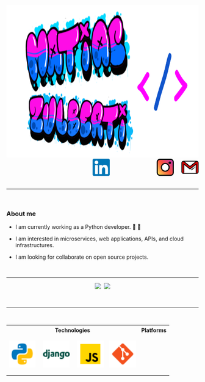 <!--- - 👋 Hi, I’m @Tolosa527
- 👀 I’m interested in ...
- 🌱 I’m currently learning ...
- 💞️ I’m looking to collaborate on ...
- 📫 How to reach me ...
--->
<div align="center">
  <img src="media/banner1.png" height="400px">
</div>

<div align="right">
  <a style="margin-right:100px" href="https://www.linkedin.com/in/matiaszulberti/"><img src="media/linkedin.svg" hight="40px" width="45px"></a>&nbsp;&nbsp;&nbsp;&nbsp;&nbsp;
  <a href="https://www.instagram.com/zulbertimatias/?hl=en"><img src="media/instagram%20(1).svg" hight="40px" width="45px"></a>&nbsp;&nbsp;&nbsp;&nbsp;
  <a href="mailto:matiaszulberti@gmail.com"><img src="media/gmail.svg" hight="50px" width="45px"></a>
</div>  
<br>
<hr>
<br>

<!--- ABOUT ME SECTION --->

<h3>About me</h3>
<ul>
  <li><p>I am currently working as a Python developer. &#129311; 🐍</p></li>
  <li><p>I am interested in microservices, web applications, APIs, and cloud infrastructures.</p></li>
  <li><p>I am looking for collaborate on open source projects.</p></li>
</ul>
<br>
<hr>
<p align="center">
  <img src="https://github-readme-stats.vercel.app/api?username=tolosa527&show_icons=true&theme=default" height="180em" style="max-width: 100%;"/>&nbsp;
  <img src="https://github-readme-stats.vercel.app/api/top-langs/?username=Tolosa527&layout=compact&theme=default" height="180em" style="max-width: 100%;"/>
</p>
<br>
<hr>
<br>
<!--- TECHS AND PLATFORMS --->
 
<table align="center">
  <tr>
    <th>Technologies</th>
    <th>Platforms</th>
  </tr>
  <tr>
    <td>
      <p align="center">
        <img src="media/python.png" height="70em">&nbsp;&nbsp;&nbsp;&nbsp;
        <img src="media/django.png" height="70em">&nbsp;&nbsp;&nbsp;&nbsp;
        <img src="media/javascript.png" height="70em">&nbsp;&nbsp;&nbsp;
        <img src="media/git.png" height="70em"> 
      </p>
    </td>
   <td>
     
   </td>
  </tr>
</table>
